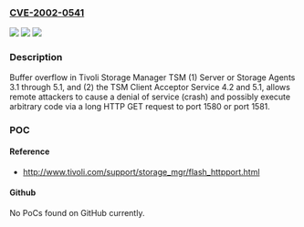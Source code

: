 ### [CVE-2002-0541](https://cve.mitre.org/cgi-bin/cvename.cgi?name=CVE-2002-0541)
![](https://img.shields.io/static/v1?label=Product&message=n%2Fa&color=blue)
![](https://img.shields.io/static/v1?label=Version&message=n%2Fa&color=blue)
![](https://img.shields.io/static/v1?label=Vulnerability&message=n%2Fa&color=brighgreen)

### Description

Buffer overflow in Tivoli Storage Manager TSM (1) Server or Storage Agents 3.1 through 5.1, and (2) the TSM Client Acceptor Service 4.2 and 5.1, allows remote attackers to cause a denial of service (crash) and possibly execute arbitrary code via a long HTTP GET request to port 1580 or port 1581.

### POC

#### Reference
- http://www.tivoli.com/support/storage_mgr/flash_httpport.html

#### Github
No PoCs found on GitHub currently.

